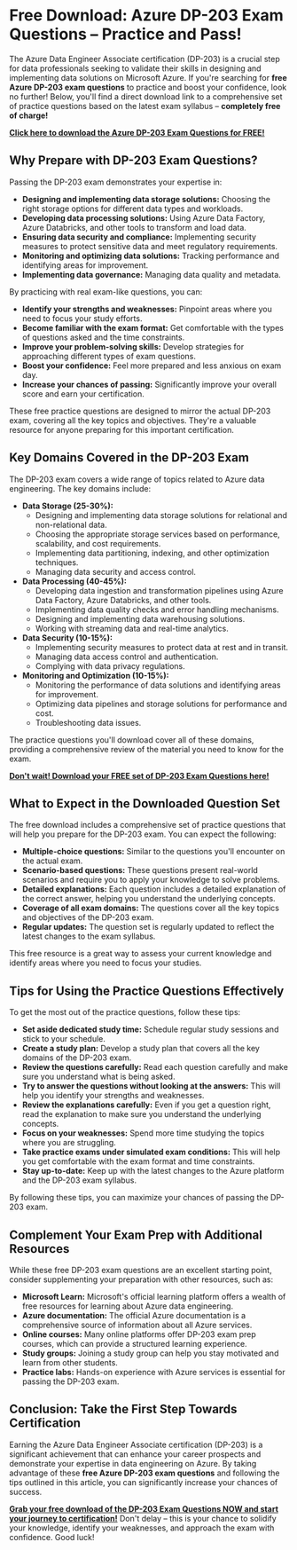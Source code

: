 # Free Download: Azure DP-203 Exam Questions – Practice and Pass!

The Azure Data Engineer Associate certification (DP-203) is a crucial step for data professionals seeking to validate their skills in designing and implementing data solutions on Microsoft Azure. If you're searching for **free Azure DP-203 exam questions** to practice and boost your confidence, look no further! Below, you'll find a direct download link to a comprehensive set of practice questions based on the latest exam syllabus – **completely free of charge!**

[**Click here to download the Azure DP-203 Exam Questions for FREE!**](https://udemywork.com/azure-dp-203-exam-questions)

## Why Prepare with DP-203 Exam Questions?

Passing the DP-203 exam demonstrates your expertise in:

*   **Designing and implementing data storage solutions:** Choosing the right storage options for different data types and workloads.
*   **Developing data processing solutions:** Using Azure Data Factory, Azure Databricks, and other tools to transform and load data.
*   **Ensuring data security and compliance:** Implementing security measures to protect sensitive data and meet regulatory requirements.
*   **Monitoring and optimizing data solutions:** Tracking performance and identifying areas for improvement.
*   **Implementing data governance:** Managing data quality and metadata.

By practicing with real exam-like questions, you can:

*   **Identify your strengths and weaknesses:** Pinpoint areas where you need to focus your study efforts.
*   **Become familiar with the exam format:** Get comfortable with the types of questions asked and the time constraints.
*   **Improve your problem-solving skills:** Develop strategies for approaching different types of exam questions.
*   **Boost your confidence:** Feel more prepared and less anxious on exam day.
*   **Increase your chances of passing:** Significantly improve your overall score and earn your certification.

These free practice questions are designed to mirror the actual DP-203 exam, covering all the key topics and objectives. They're a valuable resource for anyone preparing for this important certification.

## Key Domains Covered in the DP-203 Exam

The DP-203 exam covers a wide range of topics related to Azure data engineering. The key domains include:

*   **Data Storage (25-30%):**
    *   Designing and implementing data storage solutions for relational and non-relational data.
    *   Choosing the appropriate storage services based on performance, scalability, and cost requirements.
    *   Implementing data partitioning, indexing, and other optimization techniques.
    *   Managing data security and access control.
*   **Data Processing (40-45%):**
    *   Developing data ingestion and transformation pipelines using Azure Data Factory, Azure Databricks, and other tools.
    *   Implementing data quality checks and error handling mechanisms.
    *   Designing and implementing data warehousing solutions.
    *   Working with streaming data and real-time analytics.
*   **Data Security (10-15%):**
    *   Implementing security measures to protect data at rest and in transit.
    *   Managing data access control and authentication.
    *   Complying with data privacy regulations.
*   **Monitoring and Optimization (10-15%):**
    *   Monitoring the performance of data solutions and identifying areas for improvement.
    *   Optimizing data pipelines and storage solutions for performance and cost.
    *   Troubleshooting data issues.

The practice questions you'll download cover all of these domains, providing a comprehensive review of the material you need to know for the exam.

[**Don't wait! Download your FREE set of DP-203 Exam Questions here!**](https://udemywork.com/azure-dp-203-exam-questions)

## What to Expect in the Downloaded Question Set

The free download includes a comprehensive set of practice questions that will help you prepare for the DP-203 exam. You can expect the following:

*   **Multiple-choice questions:** Similar to the questions you'll encounter on the actual exam.
*   **Scenario-based questions:** These questions present real-world scenarios and require you to apply your knowledge to solve problems.
*   **Detailed explanations:** Each question includes a detailed explanation of the correct answer, helping you understand the underlying concepts.
*   **Coverage of all exam domains:** The questions cover all the key topics and objectives of the DP-203 exam.
*   **Regular updates:** The question set is regularly updated to reflect the latest changes to the exam syllabus.

This free resource is a great way to assess your current knowledge and identify areas where you need to focus your studies.

## Tips for Using the Practice Questions Effectively

To get the most out of the practice questions, follow these tips:

*   **Set aside dedicated study time:** Schedule regular study sessions and stick to your schedule.
*   **Create a study plan:** Develop a study plan that covers all the key domains of the DP-203 exam.
*   **Review the questions carefully:** Read each question carefully and make sure you understand what is being asked.
*   **Try to answer the questions without looking at the answers:** This will help you identify your strengths and weaknesses.
*   **Review the explanations carefully:** Even if you get a question right, read the explanation to make sure you understand the underlying concepts.
*   **Focus on your weaknesses:** Spend more time studying the topics where you are struggling.
*   **Take practice exams under simulated exam conditions:** This will help you get comfortable with the exam format and time constraints.
*   **Stay up-to-date:** Keep up with the latest changes to the Azure platform and the DP-203 exam syllabus.

By following these tips, you can maximize your chances of passing the DP-203 exam.

## Complement Your Exam Prep with Additional Resources

While these free DP-203 exam questions are an excellent starting point, consider supplementing your preparation with other resources, such as:

*   **Microsoft Learn:** Microsoft's official learning platform offers a wealth of free resources for learning about Azure data engineering.
*   **Azure documentation:** The official Azure documentation is a comprehensive source of information about all Azure services.
*   **Online courses:** Many online platforms offer DP-203 exam prep courses, which can provide a structured learning experience.
*   **Study groups:** Joining a study group can help you stay motivated and learn from other students.
*   **Practice labs:** Hands-on experience with Azure services is essential for passing the DP-203 exam.

## Conclusion: Take the First Step Towards Certification

Earning the Azure Data Engineer Associate certification (DP-203) is a significant achievement that can enhance your career prospects and demonstrate your expertise in data engineering on Azure. By taking advantage of these **free Azure DP-203 exam questions** and following the tips outlined in this article, you can significantly increase your chances of success.

**[Grab your free download of the DP-203 Exam Questions NOW and start your journey to certification!](https://udemywork.com/azure-dp-203-exam-questions)** Don't delay – this is your chance to solidify your knowledge, identify your weaknesses, and approach the exam with confidence. Good luck!
